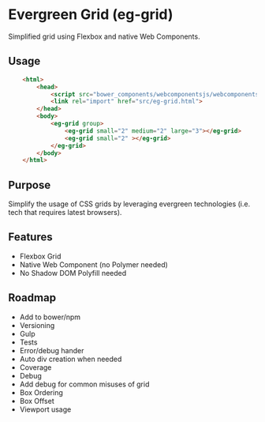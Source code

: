 # Evergreen Grid (eg-grid)
Simplified grid using Flexbox and native Web Components.

## Usage

```html
	<html>
		<head>
			<script src="bower_components/webcomponentsjs/webcomponents-lite.js"></script> <!-- No ShadowDOM needed -->
			<link rel="import" href="src/eg-grid.html">
		</head>
		<body>
			<eg-grid group>
				<eg-grid small="2" medium="2" large="3"></eg-grid>
				<eg-grid small="2" ></eg-grid>
			</eg-grid>
		</body>
	</html>
```


## Purpose
Simplify the usage of CSS grids by leveraging evergreen technologies (i.e. tech that requires latest browsers).

## Features
* Flexbox Grid
* Native Web Component (no Polymer needed)
* No Shadow DOM Polyfill needed

## Roadmap
* Add to bower/npm
* Versioning
* Gulp
* Tests
* Error/debug hander
* Auto div creation when needed 
* Coverage
* Debug
* Add debug for common misuses of grid
* Box Ordering
* Box Offset
* Viewport usage

